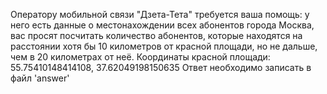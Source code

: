 Оператору мобильной связи "Дзета-Тета" требуется ваша помощь:
у него есть данные о местонахождении всех абонентов города Москва, вас просят посчитать количество абонентов,
которые находятся на расстоянии хотя бы 10 километров от красной площади, но не дальше, чем в 20 километрах от неё.
Координаты красной площади: 55.75410148414108, 37.62049198150635
Ответ необходимо записать в файл 'answer'
